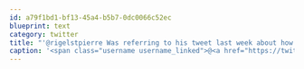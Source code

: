 ```yaml
---
id: a79f1bd1-bf13-45a4-b5b7-0dc0066c52ec
blueprint: text
category: twitter
title: "'@rigelstpierre Was referring to his tweet last week about how to improve your writing"
caption: '<span class="username username_linked">@<a href="https://twitter.com/rigelstpierre" title="Rigel St. Pierre">rigelstpierre</a></span> Was referring to his tweet last week about how to improve your writing'
---
```

